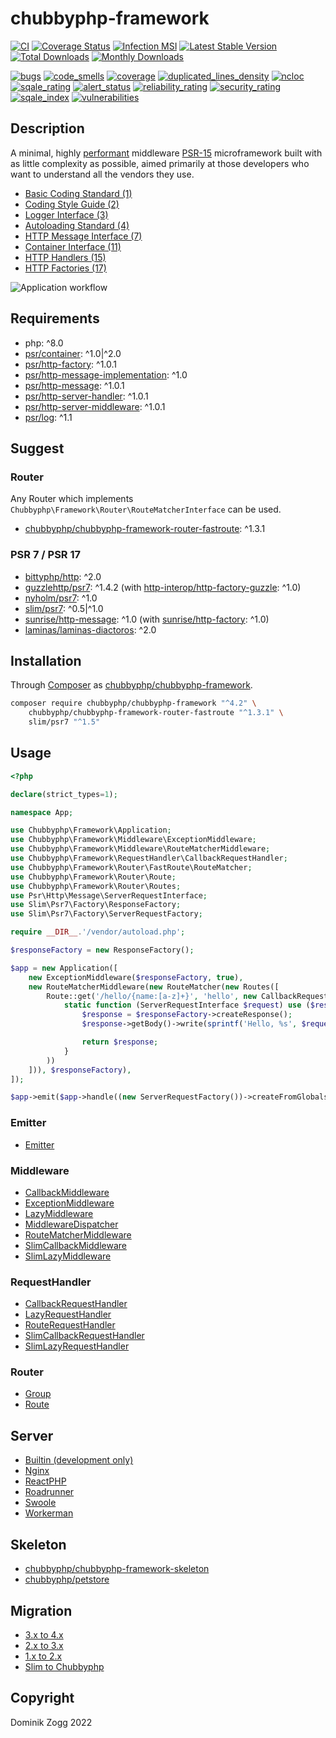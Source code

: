 # chubbyphp-framework

[![CI](https://github.com/chubbyphp/chubbyphp-framework/workflows/CI/badge.svg?branch=master)](https://github.com/chubbyphp/chubbyphp-framework/actions?query=workflow%3ACI)
[![Coverage Status](https://coveralls.io/repos/github/chubbyphp/chubbyphp-framework/badge.svg?branch=master)](https://coveralls.io/github/chubbyphp/chubbyphp-framework?branch=master)
[![Infection MSI](https://badge.stryker-mutator.io/github.com/chubbyphp/chubbyphp-framework/master)](https://dashboard.stryker-mutator.io/reports/github.com/chubbyphp/chubbyphp-framework/master)
[![Latest Stable Version](https://poser.pugx.org/chubbyphp/chubbyphp-framework/v/stable.png)](https://packagist.org/packages/chubbyphp/chubbyphp-framework)
[![Total Downloads](https://poser.pugx.org/chubbyphp/chubbyphp-framework/downloads.png)](https://packagist.org/packages/chubbyphp/chubbyphp-framework)
[![Monthly Downloads](https://poser.pugx.org/chubbyphp/chubbyphp-framework/d/monthly)](https://packagist.org/packages/chubbyphp/chubbyphp-framework)

[![bugs](https://sonarcloud.io/api/project_badges/measure?project=chubbyphp_chubbyphp-framework&metric=bugs)](https://sonarcloud.io/dashboard?id=chubbyphp_chubbyphp-framework)
[![code_smells](https://sonarcloud.io/api/project_badges/measure?project=chubbyphp_chubbyphp-framework&metric=code_smells)](https://sonarcloud.io/dashboard?id=chubbyphp_chubbyphp-framework)
[![coverage](https://sonarcloud.io/api/project_badges/measure?project=chubbyphp_chubbyphp-framework&metric=coverage)](https://sonarcloud.io/dashboard?id=chubbyphp_chubbyphp-framework)
[![duplicated_lines_density](https://sonarcloud.io/api/project_badges/measure?project=chubbyphp_chubbyphp-framework&metric=duplicated_lines_density)](https://sonarcloud.io/dashboard?id=chubbyphp_chubbyphp-framework)
[![ncloc](https://sonarcloud.io/api/project_badges/measure?project=chubbyphp_chubbyphp-framework&metric=ncloc)](https://sonarcloud.io/dashboard?id=chubbyphp_chubbyphp-framework)
[![sqale_rating](https://sonarcloud.io/api/project_badges/measure?project=chubbyphp_chubbyphp-framework&metric=sqale_rating)](https://sonarcloud.io/dashboard?id=chubbyphp_chubbyphp-framework)
[![alert_status](https://sonarcloud.io/api/project_badges/measure?project=chubbyphp_chubbyphp-framework&metric=alert_status)](https://sonarcloud.io/dashboard?id=chubbyphp_chubbyphp-framework)
[![reliability_rating](https://sonarcloud.io/api/project_badges/measure?project=chubbyphp_chubbyphp-framework&metric=reliability_rating)](https://sonarcloud.io/dashboard?id=chubbyphp_chubbyphp-framework)
[![security_rating](https://sonarcloud.io/api/project_badges/measure?project=chubbyphp_chubbyphp-framework&metric=security_rating)](https://sonarcloud.io/dashboard?id=chubbyphp_chubbyphp-framework)
[![sqale_index](https://sonarcloud.io/api/project_badges/measure?project=chubbyphp_chubbyphp-framework&metric=sqale_index)](https://sonarcloud.io/dashboard?id=chubbyphp_chubbyphp-framework)
[![vulnerabilities](https://sonarcloud.io/api/project_badges/measure?project=chubbyphp_chubbyphp-framework&metric=vulnerabilities)](https://sonarcloud.io/dashboard?id=chubbyphp_chubbyphp-framework)

## Description

A minimal, highly [performant][1] middleware [PSR-15][8] microframework built with as little complexity as possible, aimed primarily at those developers who want to understand all the vendors they use.

 * [Basic Coding Standard (1)][2]
 * [Coding Style Guide (2)][3]
 * [Logger Interface (3)][4]
 * [Autoloading Standard (4)][5]
 * [HTTP Message Interface (7)][6]
 * [Container Interface (11)][7]
 * [HTTP Handlers (15)][8]
 * [HTTP Factories (17)][9]

![Application workflow](doc/Resources/workflow.png?raw=true "Application workflow")

## Requirements

 * php: ^8.0
 * [psr/container][20]: ^1.0|^2.0
 * [psr/http-factory][21]: ^1.0.1
 * [psr/http-message-implementation][22]: ^1.0
 * [psr/http-message][23]: ^1.0.1
 * [psr/http-server-handler][24]: ^1.0.1
 * [psr/http-server-middleware][25]: ^1.0.1
 * [psr/log][25]: ^1.1

## Suggest

### Router

Any Router which implements `Chubbyphp\Framework\Router\RouteMatcherInterface` can be used.

 * [chubbyphp/chubbyphp-framework-router-fastroute][30]: ^1.3.1

### PSR 7 / PSR 17

 * [bittyphp/http][40]: ^2.0
 * [guzzlehttp/psr7][41]: ^1.4.2 (with [http-interop/http-factory-guzzle][42]: ^1.0)
 * [nyholm/psr7][43]: ^1.0
 * [slim/psr7][44]: ^0.5|^1.0
 * [sunrise/http-message][45]: ^1.0 (with [sunrise/http-factory][46]: ^1.0)
 * [laminas/laminas-diactoros][47]: ^2.0

## Installation

Through [Composer](http://getcomposer.org) as [chubbyphp/chubbyphp-framework][60].

```bash
composer require chubbyphp/chubbyphp-framework "^4.2" \
    chubbyphp/chubbyphp-framework-router-fastroute "^1.3.1" \
    slim/psr7 "^1.5"
```

## Usage

```php
<?php

declare(strict_types=1);

namespace App;

use Chubbyphp\Framework\Application;
use Chubbyphp\Framework\Middleware\ExceptionMiddleware;
use Chubbyphp\Framework\Middleware\RouteMatcherMiddleware;
use Chubbyphp\Framework\RequestHandler\CallbackRequestHandler;
use Chubbyphp\Framework\Router\FastRoute\RouteMatcher;
use Chubbyphp\Framework\Router\Route;
use Chubbyphp\Framework\Router\Routes;
use Psr\Http\Message\ServerRequestInterface;
use Slim\Psr7\Factory\ResponseFactory;
use Slim\Psr7\Factory\ServerRequestFactory;

require __DIR__.'/vendor/autoload.php';

$responseFactory = new ResponseFactory();

$app = new Application([
    new ExceptionMiddleware($responseFactory, true),
    new RouteMatcherMiddleware(new RouteMatcher(new Routes([
        Route::get('/hello/{name:[a-z]+}', 'hello', new CallbackRequestHandler(
            static function (ServerRequestInterface $request) use ($responseFactory) {
                $response = $responseFactory->createResponse();
                $response->getBody()->write(sprintf('Hello, %s', $request->getAttribute('name')));

                return $response;
            }
        ))
    ])), $responseFactory),
]);

$app->emit($app->handle((new ServerRequestFactory())->createFromGlobals()));
```

### Emitter

 * [Emitter][65]

### Middleware

 * [CallbackMiddleware][70]
 * [ExceptionMiddleware][71]
 * [LazyMiddleware][72]
 * [MiddlewareDispatcher][73]
 * [RouteMatcherMiddleware][74]
 * [SlimCallbackMiddleware][75]
 * [SlimLazyMiddleware][76]

### RequestHandler

 * [CallbackRequestHandler][80]
 * [LazyRequestHandler][81]
 * [RouteRequestHandler][82]
 * [SlimCallbackRequestHandler][83]
 * [SlimLazyRequestHandler][84]

### Router

 * [Group][90]
 * [Route][91]

## Server

 * [Builtin (development only)][100]
 * [Nginx][101]
 * [ReactPHP][102]
 * [Roadrunner][103]
 * [Swoole][104]
 * [Workerman][105]

## Skeleton

 * [chubbyphp/chubbyphp-framework-skeleton][200]
 * [chubbyphp/petstore][201]

## Migration

 * [3.x to 4.x][212]
 * [2.x to 3.x][211]
 * [1.x to 2.x][210]
 * [Slim to Chubbyphp][219]

## Copyright

Dominik Zogg 2022

[1]: https://web-frameworks-benchmark.netlify.app/result

[2]: https://www.php-fig.org/psr/psr-1
[3]: https://www.php-fig.org/psr/psr-2
[4]: https://www.php-fig.org/psr/psr-3
[5]: https://www.php-fig.org/psr/psr-4
[6]: https://www.php-fig.org/psr/psr-7
[7]: https://www.php-fig.org/psr/psr-11
[8]: https://www.php-fig.org/psr/psr-15
[9]: https://www.php-fig.org/psr/psr-17

[15]: https://travis-ci.org/chubbyphp/chubbyphp-framework

[20]: https://packagist.org/packages/psr/container
[21]: https://packagist.org/packages/psr/http-factory
[22]: https://packagist.org/packages/psr/http-message-implementation
[23]: https://packagist.org/packages/psr/http-message
[24]: https://packagist.org/packages/psr/http-server-handler
[25]: https://packagist.org/packages/psr/http-server-middleware
[26]: https://packagist.org/packages/psr/log

[30]: https://github.com/chubbyphp/chubbyphp-framework-router-fastroute#usage

[40]: https://packagist.org/packages/bittyphp/http
[41]: https://packagist.org/packages/guzzlehttp/psr7
[42]: https://packagist.org/packages/http-interop/http-factory-guzzle
[43]: https://packagist.org/packages/nyholm/psr7
[44]: https://packagist.org/packages/slim/psr7
[45]: https://packagist.org/packages/sunrise/http-message
[46]: https://packagist.org/packages/sunrise/http-factory
[47]: https://packagist.org/packages/laminas/laminas-diactoros

[60]: https://packagist.org/packages/chubbyphp/chubbyphp-framework

[65]: doc/Emitter/Emitter.md

[70]: doc/Middleware/CallbackMiddleware.md
[71]: doc/Middleware/ExceptionMiddleware.md
[72]: doc/Middleware/LazyMiddleware.md
[73]: doc/Middleware/MiddlewareDispatcher.md
[74]: doc/Middleware/RouteMatcherMiddleware.md
[75]: doc/Middleware/SlimCallbackMiddleware.md
[76]: doc/Middleware/SlimLazyMiddleware.md

[80]: doc/RequestHandler/CallbackRequestHandler.md
[81]: doc/RequestHandler/LazyRequestHandler.md
[82]: doc/RequestHandler/RouteRequestHandler.md
[83]: doc/RequestHandler/SlimCallbackRequestHandler.md
[84]: doc/RequestHandler/SlimLazyRequestHandler.md

[90]: doc/Router/Group.md
[91]: doc/Router/Route.md

[100]: doc/Server/Builtin.md
[101]: doc/Server/Nginx.md
[102]: doc/Server/ReactPHP.md
[103]: doc/Server/Roadrunner.md
[104]: https://github.com/chubbyphp/chubbyphp-swoole-request-handler#usage
[105]: https://github.com/chubbyphp/chubbyphp-workerman-request-handler#usage

[200]: https://packagist.org/packages/chubbyphp/chubbyphp-framework-skeleton
[201]: https://packagist.org/packages/chubbyphp/petstore

[210]: doc/Migration/1.x-2.x.md
[211]: doc/Migration/2.x-3.x.md
[212]: doc/Migration/3.x-4.x.md
[219]: doc/Migration/Slim-Chubbyphp.md
